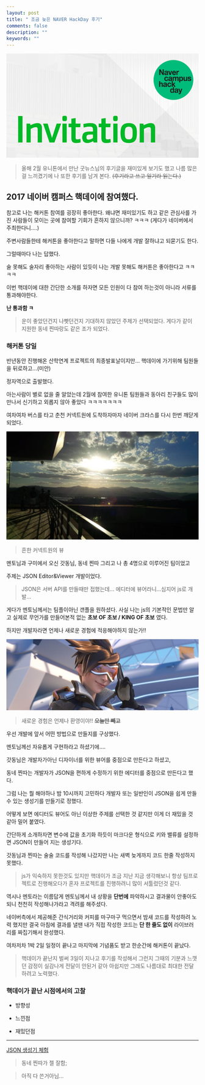```yaml
---
layout: post
title: " 조금 늦은 NAVER HackDay 후기"
comments: false
description: ""
keywords: ""
---
```


![invitation](/images/hackday/invitation.png)


>올해 2월 유니톤에서 만난 굿뉴스님의 후기글을 재미있게 보기도 했고 나름 많은걸 느끼겼기에 나 또한 후기를 남겨 본다. ~~(후기라고 쓰고 일기라 읽는다.)~~



## 2017 네이버 캠퍼스 핵데이에 참여했다.

참고로 나는 해커톤 참여를 굉장히 좋아한다. 왜냐면 재미있기도 하고 같은 관심사를 가진 사람들이 모이는 곳에 참여할 기회가 흔하지 않으니까? ㅋㅋㅋ
(게다가 네이버에서 주최한다니....)


주변사람들한테 해커톤을 좋아한다고 말하면 다들 나에게 개발 잘하냐고 되묻기도 한다.


그럴때마다 나는 답했다.

술 못해도 술자리 좋아하는 사람이 있듯이 나는 개발 못해도 해커톤은 좋아한다고 ㅋㅋㅋㅋ

이번 핵데이에 대한 간단한 소개를 하자면 모든 인원이 다 참여 하는것이 아니라 서류를 통과해야한다.

 **난 통과함 ㅋ**

>운이 좋았던건지 나빳던건지 기대하지 않았던 주제가 선택되었다. 게다가 같이 지원한 동네 찐따랑도 같은 조가 되었다.



### 해커톤 당일


반년동안 진행해온 산학연계 프로젝트의 최종발표날이지만... 핵데이에 가기위해 팀원들을 뒤로하고...(미안)

정자역으로 출발했다.

아는사람이 별로 없을 줄 알았는데 2월에 참여한 유니톤 팀원들과 동아리 친구들도 많이 만나서
신기하고 외롭지 않아 좋았다 ㅋㅋㅋㅋㅋㅋㅋ

여차여차 버스를 타고 춘천 커넥트원에 도착하자마자 네이버 크라스를 다시 한번 깨닫게 되었다.


![connectone](/images/hackday/connectone.jpg)
> 흔한 커넥트원의 뷰


멘토님과 구미에서 오신 갓동님, 동네 찐따 그리고 나 총 4명으로 이루어진 팀이었고

주제는 JSON Editor&Viewer 개발이었다.

>JSON은 서버 API를 만들때만 접했는데... 에디터에 뷰어라니...심지어 js로 개발...

게다가 멘토님께서는 팀플이아닌 갠플을 원하셨다. 사실 나는 js의 기본적인 문법만 알고 실제로 무언가를 만들어본적 없는 **초보 OF 초보 /  KING OF 초보** 였다.

하지만 개발자라면 언제나 새로운 경험에 적응해야하지 않는가!!


![notyou](/images/hackday/notyou.png)
> 새로운 경험은 언제나 환영이야!!  ~~**오늘만 빼고**~~


우선 개발에 앞서 어떤 방법으로 만들지를 구상했다.

멘토님께선 자유롭게 구현하라고 하셨기에....

갓동님은 개발자가아닌 디자이너를 위한 뷰어를 중점으로 만든다고 하셨고,

동네 찐따는 개발자가 JSON을 편하게 수정하기 위한 에디터를 중점으로 만든다고 했다.

그럼 나는 뭘 해야하나 밤 10시까지 고민하다 개발자 또는 일반인이 JSON을 쉽게 만들 수 있는 생성기를 만들기로 정했다.

어떻게 보면 에디터도 뷰어도 아닌 이상한 주제를 선택한 것 같지만 이게 더 재밌을 것 같아 밀어 붙였다.

간단하게 소개하자면 변수에 값을 초기화 하듯이 마크다운 형식으로 키와 밸류를 설정하면 JSON이 만들어 지는 생성기다.


갓동님과 찐따는 술술 코드를 작성해 나갔지만 나는 새벽 늦게까지 코드 한줄 작성하지 못했다.
>js가 익숙하지 못한것도 있지만 핵데이가 조금 지난 지금 생각해보니 항상 팀프로젝트로 진행해오다가 혼자 프로젝트를 진행하려니 많이 서툴렀던것 같다.

역시나 멘토라는 이름답게 멘토님께서 내 상황을 **단번에** 파악하시고 결과물이 안좋아도 되니 천천히 작성해나가라고 격려를 해주셨다.


네이버측에서 제공해준 간식거리와 커피를 마구마구 먹으면서 밤새 코드를 작성하려 노력 했지만 결국 아침에 결과를 낼땐 내가 직접 작성한 코드는 **단 한 줄도 없이** 라이브러리를 짜집기해서 완성했다.

여차저차 1박 2일 일정이 끝나고 마지막에 기념품도 받고 한순간에 해커톤이 끝났다.

>핵데이가 끝난지 벌써 3일이 지나고 후기를 작성해서 그런지 그때의 기분과 느꼇던 감정이 실감나게 전달이 안된거 같아 아쉽지만 그래도 나름대로 최대한 전달하려고 노력했다.

### 핵데이가 끝난 시점에서의 고찰

- 방향성

- 느낀점

- 재밌던점














----


[JSON 생성기 체험](http:/52.78.22.120:5000)



> 동네 찐따가 젤 잘함;

> 아직 다 쓴거아님...

